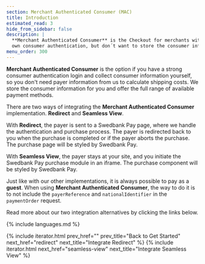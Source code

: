 ```yaml
---
section: Merchant Authenticated Consumer (MAC)
title: Introduction
estimated_read: 3
hide_from_sidebar: false
description: |
  **Merchant Authenticated Consumer** is the Checkout for merchants with their
  own consumer authentication, but don´t want to store the consumer information.
menu_order: 300
---
```


**Merchant Authenticated Consumer** is the option if you have a strong consumer
authentication login and collect consumer information yourself, so you don't
need payer information from us to calculate shipping costs. We store the
consumer information for you and offer the full range of available payment
methods.

There are two ways of integrating the **Merchant Authenticated Consumer**
implementation. **Redirect** and **Seamless View**.

With **Redirect**, the payer is sent to a Swedbank Pay page, where we handle the
authentication and purchase process. The payer is redirected back to you
when the purchase is completed or if the payer aborts the purchase. The
purchase page will be styled by Swedbank Pay.

With **Seamless View**, the payer stays at your site, and you initiate the
Swedbank Pay purchase module in an iframe. The purchase component will be styled
by Swedbank Pay.

Just like with our other implementations, it is always possible to pay as a
**guest**. When using **Merchant Authenticated Consumer**, the way to do it is
to not include the `payerReference` and `nationalIdentifier` in the
`paymentOrder` request.

Read more about our two integration alternatives by clicking the links below.

{% include languages.md %}

{% include iterator.html prev_href=""
                         prev_title="Back to Get Started"
                         next_href="redirect"
                         next_title="Integrate Redirect" %}
{% include iterator.html next_href="seamless-view"
                         next_title="Integrate Seamless View" %}
